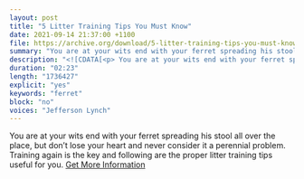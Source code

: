 ```yaml
---
layout: post
title: "5 Litter Training Tips You Must Know"
date: 2021-09-14 21:37:00 +1100
file: https://archive.org/download/5-litter-training-tips-you-must-know/5%20litter%20training%20tips%20You%20must%20know.mp3
summary: "You are at your wits end with your ferret spreading his stool all over the place, but don’t lose your heart and never consider it a perennial problem. Training again is the key and following are the proper litter training tips useful for you. "
description: "<![CDATA[<p> You are at your wits end with your ferret spreading his stool all over the place, but don’t lose your heart and never consider it a perennial problem. Training again is the key and following are the proper litter training tips useful for you.<a href='https://ferretvoice.com/ferret-litter-box/'>Get More Information</a></p>]]>"
duration: "02:23" 
length: "1736427"
explicit: "yes" 
keywords: "ferret"
block: "no" 
voices: "Jefferson Lynch"
---
```


You are at your wits end with your ferret spreading his stool all over the place, but don’t lose your heart and never consider it a perennial problem. Training again is the key and following are the proper litter training tips useful for you. [Get More Information](https://ferretvoice.com/ferret-litter-box/)

